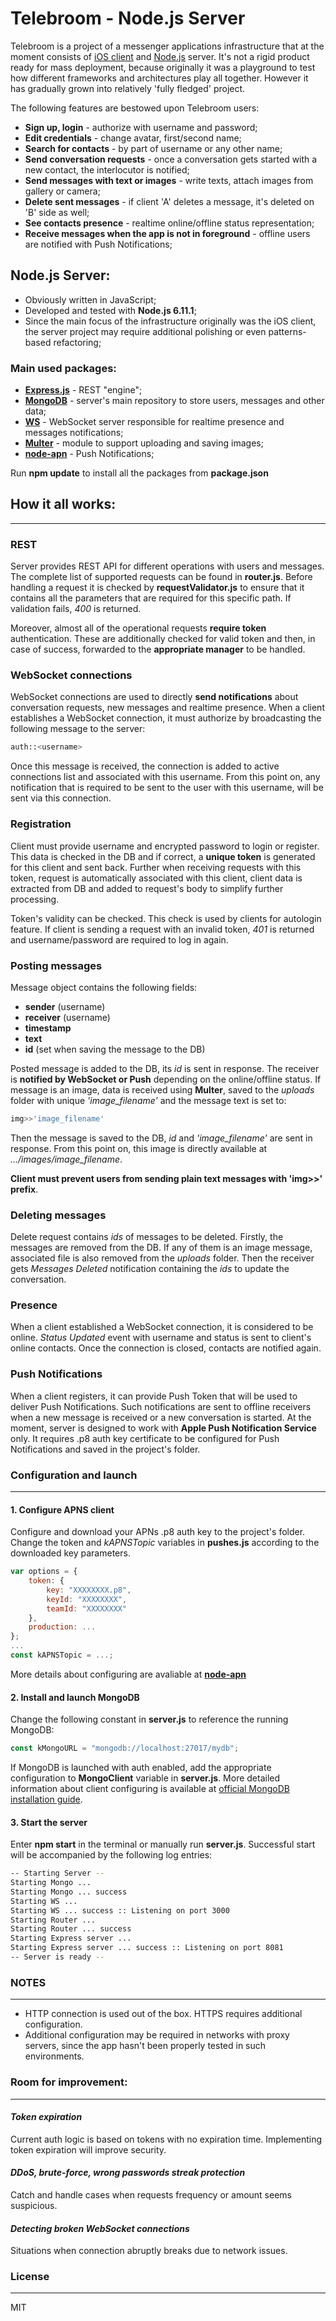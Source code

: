 # Telebroom - Node.js Server
Telebroom is a project of a messenger applications infrastructure that at the moment consists of [iOS client](https://github.com/vkozikov91/Telebroom-iOS) and [Node.js](https://github.com/vkozikov91/Telebroom-Server) server. It's not a rigid product ready for mass deployment, because originally it was a playground to test how different frameworks and architectures play all together. However it has gradually grown into relatively 'fully fledged' project.

The following features are bestowed upon Telebroom users:
- **Sign up, login** - authorize with username and password;
- **Edit credentials** - change avatar, first/second name;
- **Search for contacts** - by part of username or any other name;
- **Send conversation requests** - once a conversation gets started with a new contact, the interlocutor is notified;
- **Send messages with text or images** - write texts, attach images from gallery or camera;
- **Delete sent messages** - if client 'A' deletes a message, it's deleted on 'B' side as well;
- **See contacts presence** - realtime online/offline status representation;
- **Receive messages when the app is not in foreground** - offline users are notified with Push Notifications;

## Node.js Server:
- Obviously written in JavaScript;
- Developed and tested with **Node.js 6.11.1**;
- Since the main focus of the infrastructure originally was the iOS client, the server project may require additional polishing or even patterns-based refactoring;

### Main used packages:
- [**Express.js**](https://expressjs.com/) - REST "engine";
- [**MongoDB**](https://mongodb.github.io/node-mongodb-native/) - server's main repository to store users, messages and other data;
- [**WS**](https://github.com/websockets/ws) - WebSocket server responsible for realtime presence and messages notifications;
- [**Multer**](https://github.com/expressjs/multer) - module to support uploading and saving images;
- [**node-apn**](https://github.com/node-apn/node-apn) - Push Notifications;

Run **npm update** to install all the packages from **package.json**


## How it all works:
---
### REST
Server provides REST API for different operations with users and messages. The complete list of supported requests can be found in **router.js**. Before handling a request it is checked by **requestValidator.js** to ensure that it contains all the parameters that are required for this specific path. If validation fails, _400_ is returned.

Moreover, almost all of the operational requests **require token** authentication. These are additionally checked for valid token and then, in case of success, forwarded to the **appropriate manager** to be handled.

### WebSocket connections
WebSocket connections are used to directly **send notifications** about conversation requests, new messages and realtime presence.
When a client establishes a WebSocket connection, it must authorize by broadcasting the following message to the server:
```sh
auth::<username>
```
Once this message is received, the connection is added to active connections list and associated with this username. From this point on, any notification that is required to be sent to the user with this username, will be sent via this connection.

### Registration
Client must provide username and encrypted password to login or register. This data is checked in the DB and if correct, a **unique token** is generated for this client and sent back. Further when receiving requests with this token, request is automatically associated with this client, client data is extracted from DB and added to request's body to simplify further processing.

Token's validity can be checked. This check is used by clients for autologin feature.
If client is sending a request with an invalid token, _401_ is returned and username/password are required to log in again.

### Posting messages
Message object contains the following fields:
- **sender** (username)
- **receiver** (username)
- **timestamp** 
- **text**
- **id** (set when saving the message to the DB)

Posted message is added to the DB, its _id_ is sent in response. The receiver is **notified by WebSocket or Push** depending on the online/offline status.
If message is an image, data is received using **Multer**, saved to the _uploads_ folder with unique _'image_filename'_ and the message text is set to:
```sh
img>>'image_filename'
```
Then the message is saved to the DB, _id_ and _'image_filename'_ are sent in response. From this point on, this image is directly available at _.../images/image_filename_.

**Client must prevent users from sending plain text messages with 'img>>' prefix**.

### Deleting messages
Delete request contains _ids_ of messages to be deleted. Firstly, the messages are removed from the DB. If any of them is an image message, associated file is also removed from the _uploads_ folder. Then the receiver gets _Messages Deleted_ notification containing the _ids_ to update the conversation.

### Presence
When a client established a WebSocket connection, it is considered to be online. _Status Updated_ event with username and status is sent to client's online contacts. Once the connection is closed, contacts are notified again.

### Push Notifications
When a client registers, it can provide Push Token that will be used to deliver Push Notifications. Such notifications are sent to offline receivers when a new message is received or a new conversation is started. At the moment, server is designed to work with **Apple Push Notification Service** only. It requires .p8 auth key certificate to be configured for Push Notifications and saved in the project's folder.

### Configuration and launch
---
#### 1. Configure APNS client

Configure and download your APNs .p8 auth key to the project's folder. Change the token and _kAPNSTopic_ variables in **pushes.js** according to the downloaded key parameters.
```js
var options = {
    token: {
        key: "XXXXXXXX.p8",
        keyId: "XXXXXXXX",
        teamId: "XXXXXXXX"
    },
    production: ...
};
...
const kAPNSTopic = ...;
```
More details about configuring are avaliable at [**node-apn**](https://github.com/node-apn/node-apn)

#### 2. Install and launch MongoDB

Change the following constant in **server.js** to reference the running MongoDB:
```js
const kMongoURL = "mongodb://localhost:27017/mydb";
```
If MongoDB is launched with auth enabled, add the appropriate configuration to **MongoClient** variable in **server.js**. More detailed information about client configuring is available at [official MongoDB installation guide](https://docs.mongodb.com/manual/installation/).

#### 3. Start the server

Enter **npm start** in the terminal or manually run **server.js**. Successful start will be accompanied by the following log entries:
```sh
-- Starting Server --
Starting Mongo ...
Starting Mongo ... success
Starting WS ...
Starting WS ... success :: Listening on port 3000
Starting Router ...
Starting Router ... success
Starting Express server ...
Starting Express server ... success :: Listening on port 8081
-- Server is ready -- 
```

### NOTES
---
- HTTP connection is used out of the box. HTTPS requires additional configuration.
- Additional configuration may be required in networks with proxy servers, since the app hasn't been properly tested in such environments.

 
### Room for improvement:
---
#### _Token expiration_
Current auth logic is based on tokens with no expiration time. Implementing token expiration will improve security.

#### _DDoS, brute-force, wrong passwords streak protection_
Catch and handle cases when requests frequency or amount seems suspicious.

#### _Detecting broken WebSocket connections_
Situations when connection abruptly breaks due to network issues.

### License
---
MIT